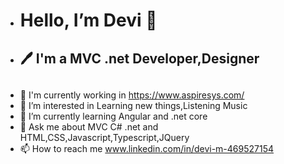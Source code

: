- <h1>Hello, I’m Devi 🤝 </h1>
- <h2> 🖊️ I'm a MVC .net Developer,Designer <h2>
- 🔭 I'm currently working in https://www.aspiresys.com/ 
- 👀 I’m interested in Learning new things,Listening Music
- 🌱 I’m currently learning Angular and .net core
- 💬 Ask me about MVC C# .net and HTML,CSS,Javascript,Typescript,JQuery  
- 📫 How to reach me  www.linkedin.com/in/devi-m-469527154
  
<!---
Devi-Dotnetdeveloper/Devi-Dotnetdeveloper is a ✨ special ✨ repository because its `README.md` (this file) appears on your GitHub profile.
You can click the Preview link to take a look at your changes.
--->
